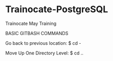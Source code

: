 # Trainocate-PostgreSQL
Trainocate May Training

BASIC GITBASH COMMANDS

Go back to previous location:
$ cd -

Move Up One Directory Level:
$ cd ..
